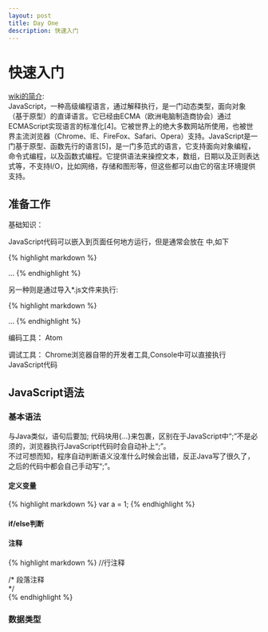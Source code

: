 ```yaml
---
layout: post
title: Day One
description: 快速入门
---
```


# 快速入门

[wiki的简介](https://zh.wikipedia.org/wiki/JavaScript):  
JavaScript，一种高级编程语言，通过解释执行，是一门动态类型，面向对象（基于原型）的直译语言。它已经由ECMA（欧洲电脑制造商协会）通过ECMAScript实现语言的标准化[4]。它被世界上的绝大多数网站所使用，也被世界主流浏览器（Chrome、IE、FireFox、Safari、Opera）支持。JavaScript是一门基于原型、函数先行的语言[5]，是一门多范式的语言，它支持面向对象编程，命令式编程，以及函数式编程。它提供语法来操控文本，数组，日期以及正则表达式等，不支持I/O，比如网络，存储和图形等，但这些都可以由它的宿主环境提供支持。


## 准备工作  

基础知识：

JavaScript代码可以嵌入到页面任何地方运行，但是通常会放在 <head> </head> 中,如下

{% highlight markdown %}
<html>
<head>
  <script>
    alert('Hello, world');
  </script>
</head>
<body>
  ...
</body>
</html>
{% endhighlight %}

另一种则是通过导入*.js文件来执行:

{% highlight markdown %}
<html>
<head>
  <script src="/static/js/abc.js"></script>
</head>
<body>
  ...
</body>
</html>
{% endhighlight %}

编码工具： Atom

调试工具： Chrome浏览器自带的开发者工具,Console中可以直接执行JavaScript代码  

## JavaScript语法  

### 基本语法  
   与Java类似，语句后要加; 代码块用{...}来包裹，区别在于JavaScript中“;”不是必须的，浏览器执行JavaScript代码时会自动补上“;”。  
   不过可想而知，程序自动判断语义没准什么时候会出错，反正Java写了很久了，之后的代码中都会自己手动写“;”。

#### 定义变量  
{% highlight markdown %}
   var a = 1;
{% endhighlight %}
#### if/else判断

#### 注释  
{% highlight markdown %}
 //行注释

 /*
 段落注释  
 */  
{% endhighlight %}

### 数据类型  
